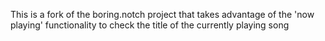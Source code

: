 This is a fork of the boring.notch project that takes advantage of the 'now playing' functionality to check the title of the currently playing song
